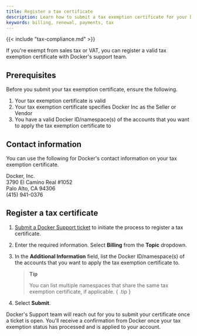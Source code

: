 ```yaml
---
title: Register a tax certificate
description: Learn how to submit a tax exemption certificate for your Docker billing.
keywords: billing, renewal, payments, tax
---
```


{{< include "tax-compliance.md" >}}

If you're exempt from sales tax or VAT, you can register a valid tax exemption certificate with Docker's support team.

## Prerequisites

Before you submit your tax exemption certificate, ensure the following.

1. Your tax exemption certificate is valid
2. Your tax exemption certificate specifies Docker Inc as the Seller or Vendor
3. You have a valid Docker ID/namespace(s) of the accounts that you want to apply the tax exemption certificate to

## Contact information

You can use the following for Docker's contact information on your tax exemption certificate.

Docker, Inc.  
3790 El Camino Real #1052  
Palo Alto, CA 94306  
(415) 941-0376

## Register a tax certificate

1. [Submit a Docker Support ticket](https://hub.docker.com/support/contact) to initiate the process to register a tax certificate.
2. Enter the required information. Select **Billing** from the **Topic** dropdown.
3. In the **Additional Information** field, list the Docker ID/namespace(s) of the accounts that you want to apply the tax exemption certificate to.  

   > **Tip**
   >
   > You can list multiple namespaces that share the same tax exemption certificate, if applicable.
   { .tip }
4. Select **Submit**.

Docker's Support team will reach out for you to submit your certificate once a ticket is open. You'll receive a confirmation from Docker once your tax exemption status has processed and is applied to your account.